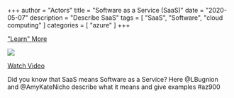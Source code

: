 +++
author = "Actors"
title = "Software as a Service (SaaS)"
date = "2020-05-07"
description = "Describe SaaS"
tags = [
    "SaaS",
    "Software",
    "cloud computing"
]
categories = [
    "azure"
]
+++

["Learn" More](https://jhand.dev/24)

[![](https://jhandcdn.blob.core.windows.net/blob/snackablecloud/3c-DescribeSaaS.png)](https://twitter.com/i/status/1260185454810296321)

[Watch Video](https://twitter.com/i/status/1260185454810296321)

Did you know that SaaS means Software as a Service? Here @LBugnion and @AmyKateNicho describe what it means and give examples #az900